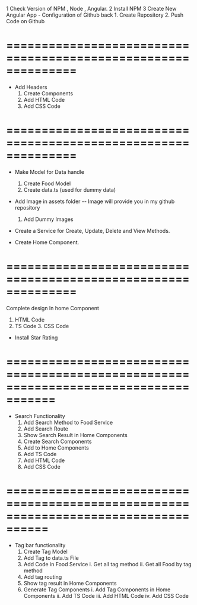 1 Check Version of NPM , Node , Angular.
2 Install NPM
3 Create New Angular App - Configuration of Github back 1. Create Repository 2. Push Code on Github

# ==============================================================

- Add Headers
  1. Create Components
  2. Add HTML Code
  3. Add CSS Code

# ==============================================================

- Make Model for Data handle

  1. Create Food Model
  2. Create data.ts (used for dummy data)

- Add Image in assets folder -- Image will provide you in my github repository
  1. Add Dummy Images
- Create a Service for Create, Update, Delete and View Methods.
- Create Home Component.

# ==============================================================

Complete design In home Component

1. HTML Code
2. TS Code 3. CSS Code

- Install Star Rating

# =====================================================================================

- Search Functionality
  1.  Add Search Method to Food Service
  2.  Add Search Route
  3.  Show Search Result in Home Components
  4.  Create Search Components
  5.  Add to Home Components
  6.  Add TS Code
  7.  Add HTML Code
  8.  Add CSS Code

# ====================================================================================

- Tag bar functionality
  1. Create Tag Model
  2. Add Tag to data.ts File
  3. Add Code in Food Service
     i. Get all tag method
     ii. Get all Food by tag method
  4. Add tag routing
  5. Show tag result in Home Components
  6. Generate Tag Components
     i. Add Tag Components in Home Components
     ii. Add TS Code
     iii. Add HTML Code
     iv. Add CSS Code

